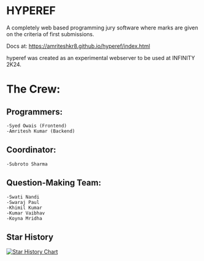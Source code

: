 # HYPEREF
A completely web based programming jury software where marks are given on the criteria of first submissions.

Docs at: https://amriteshkr8.github.io/hyperef/index.html

hyperef was created as an experimental webserver to be used at INFINITY 2K24.

# The Crew:
  ## Programmers:
    -Syed Owais (Frontend)
    -Amritesh Kumar (Backend)
  ## Coordinator:
    -Subroto Sharma
  ## Question-Making Team:
    -Swati Nandi
    -Swaraj Paul
    -Khimil Kumar
    -Kumar Vaibhav
    -Koyna Mridha

## Star History

<a href="https://star-history.com/#AmriteshKr8/hyperef&Date">
 <picture>
   <source media="(prefers-color-scheme: dark)" srcset="https://api.star-history.com/svg?repos=AmriteshKr8/hyperef&type=Date&theme=dark" />
   <source media="(prefers-color-scheme: light)" srcset="https://api.star-history.com/svg?repos=AmriteshKr8/hyperef&type=Date" />
   <img alt="Star History Chart" src="https://api.star-history.com/svg?repos=AmriteshKr8/hyperef&type=Date" />
 </picture>
</a>

